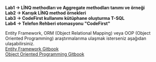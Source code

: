 **Lab1 -> LİNQ methodları ve Aggregate methodları tanımı ve örneği**<br/>
**Lab2 -> Karışık LİNQ method örnekleri**<br/>
**Lab3 -> CodeFirst kullanımı kütüphane oluşturma T-SQL**<br/> 
**Lab4 -> Telefon Rehberi otomasyonu "CodeFirst"**<br/>

Entity Framework, ORM (Object Relational Mapping) veya OOP (Object Oriented Programming) araştırmalarıma ulaşmak isterseniz aşağıdan ulaşabilirsiniz.<br/>
[Entity Framework Gitbook](https://mehmetozdemir.gitbook.io/entity-framework-nedir/) <br/>
[Object Oriented Programming Gitbook](https://mehmetozdemir.gitbook.io/oop/)


